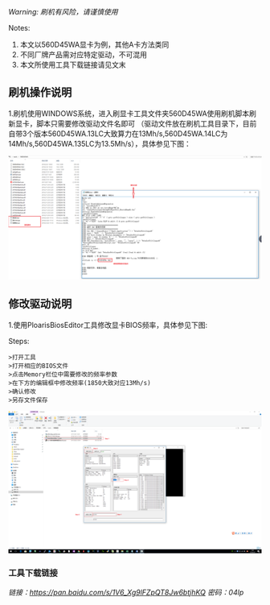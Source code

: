 *Warning: 刷机有风险，请谨慎使用*

Notes: 
1. 本文以560D45WA显卡为例，其他A卡方法类同
2. 不同厂牌产品需对应特定驱动，不可混用
3. 本文所使用工具下载链接请见文末

## 刷机操作说明
  1.刷机使用WINDOWS系统，进入刷显卡工具文件夹560D45WA使用刷机脚本刷新显卡，脚本只需要修改驱动文件名即可
  （驱动文件放在刷机工具目录下，目前自带3个版本560D45WA.13LC大致算力在13Mh/s,560D45WA.14LC为14Mh/s,560D45WA.135LC为13.5Mh/s），具体参见下图：
  
![Image](/images/flashgpubios.png)

## 修改驱动说明
  1.使用PloarisBiosEditor工具修改显卡BIOS频率，具体参见下图:
  
  Steps:
  
    >打开工具
    >打开相应的BIOS文件
    >点击Memory栏位中需要修改的频率参数
    >在下方的编辑框中修改频率(1850大致对应13Mh/s)
    >确认修改
    >另存文件保存
    
![Image](/images/modifygpubios.png)
### 工具下载链接
*链接：https://pan.baidu.com/s/1V6_Xg9lFZpQT8Jw6btjhKQ 
密码：04lp*
